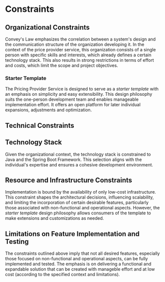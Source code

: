 # Constraints
## Organizational Constraints

Convey's Law emphasizes the correlation between a system's design and the communication structure of the organization developing it.
In the context of the price provider service, this organization consists of a single person with specific skills and interests, which already defines a certain technology stack.
This also results in strong restrictions in terms of effort and costs, which limit the scope and project objectives.

### Starter Template
The Pricing Provider Service is designed to serve as a _starter template_ with an emphasis on simplicity and easy extensibility.
This design philosophy suits the one-person development team and enables manageable implementation effort. 
It offers an open platform for later individual expansions, adjustments and optimization.

## Technical  Constraints
## Technology Stack
Given the organizational context, the technology stack is constrained to Java and the Spring Boot Framework. This selection aligns with the individual's expertise and ensures a cohesive development environment.


## Resource and Infrastructure Constraints
Implementation is bound by the availability of only low-cost infrastructure. This constraint shapes the architectural decisions, influencing scalability, and limiting the incorporation of certain desirable features, particularly those associated with non-functional and operational aspects.
However, the _starter template_ design philosophy allows consumers of the template to make extensions and customizations as needed.

## Limitations on Feature Implementation and Testing
The constraints outlined above imply that not all desired features, especially those focused on non-functional and operational aspects, can be fully implemented and tested. 
The emphasis is on delivering a functional and expandable solution that can be created with manageble effort and at low cost (according to the specified context and limitations).